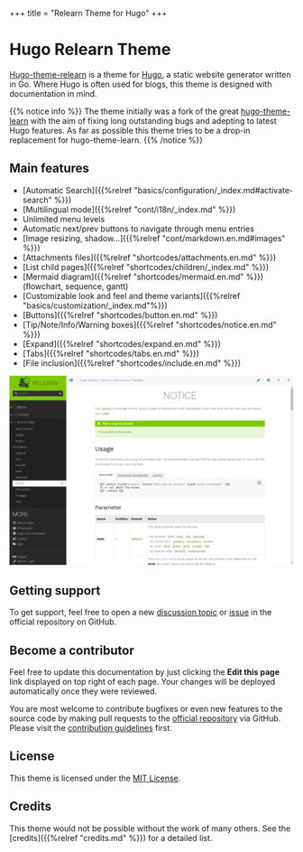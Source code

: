 +++
title = "Relearn Theme for Hugo"
+++

# Hugo Relearn Theme

[Hugo-theme-relearn](http://github.com/McShelby/hugo-theme-relearn) is a theme for [Hugo](https://gohugo.io/), a static website generator written in Go. Where Hugo is often used for blogs, this theme is designed with documentation in mind.

{{% notice info %}}
The theme initially was a fork of the great [hugo-theme-learn](https://github.com/matcornic/hugo-theme-learn) with the aim of fixing long outstanding bugs and adepting to latest Hugo features. As far as possible this theme tries to be a drop-in replacement for hugo-theme-learn.
{{% /notice %}}

## Main features

* [Automatic Search]({{%relref "basics/configuration/_index.md#activate-search" %}})
* [Multilingual mode]({{%relref "cont/i18n/_index.md" %}})
* Unlimited menu levels
* Automatic next/prev buttons to navigate through menu entries
* [Image resizing, shadow...]({{%relref "cont/markdown.en.md#images" %}})
* [Attachments files]({{%relref "shortcodes/attachments.en.md" %}})
* [List child pages]({{%relref "shortcodes/children/_index.md" %}})
* [Mermaid diagram]({{%relref "shortcodes/mermaid.en.md" %}}) (flowchart, sequence, gantt)
* [Customizable look and feel and theme variants]({{%relref "basics/customization/_index.md"%}})
* [Buttons]({{%relref "shortcodes/button.en.md" %}})
* [Tip/Note/Info/Warning boxes]({{%relref "shortcodes/notice.en.md" %}})
* [Expand]({{%relref "shortcodes/expand.en.md" %}})
* [Tabs]({{%relref "shortcodes/tabs.en.md" %}})
* [File inclusion]({{%relref "shortcodes/include.en.md" %}})

![Screenshot](https://github.com/McShelby/hugo-theme-relearn/raw/main/images/screenshot.png?width=40pc&classes=shadow)

## Getting support

To get support, feel free to open a new [discussion topic](https://github.com/McShelby/hugo-theme-relearn/discussions) or [issue](https://github.com/McShelby/hugo-theme-relearn/issues) in the official repository on GitHub.

## Become a contributor

Feel free to update this documentation by just clicking the **Edit this page** link displayed on top right of each page. Your changes will be deployed automatically once they were reviewed.

You are most welcome to contribute bugfixes or even new features to the source code by making pull requests to the [official repository](https://github.com/McShelby/hugo-theme-relearn) via GitHub. Please visit the [contribution guidelines](https://github.com/McShelby/hugo-theme-relearn/blob/main/.github/CONTRIBUTING.md) first.

## License

This theme is licensed under the [MIT License](https://github.com/McShelby/hugo-theme-relearn/blob/main/LICENSE).

## Credits

This theme would not be possible without the work of many others. See the [credits]({{%relref "credits.md" %}}) for a detailed list.
